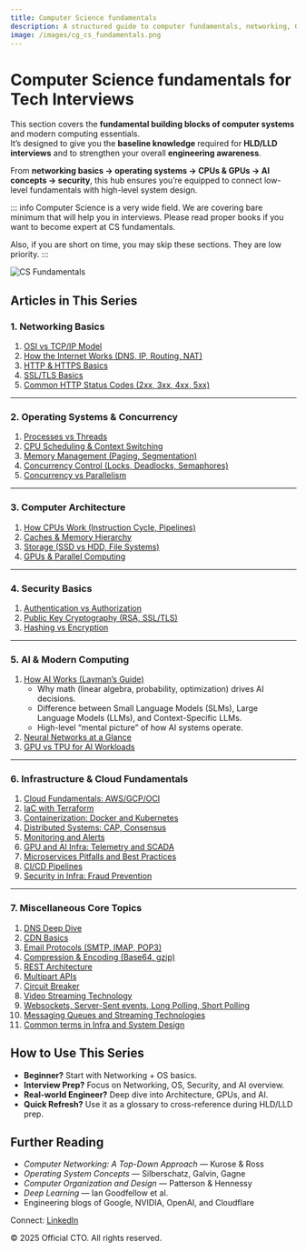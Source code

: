 ```yaml
---
title: Computer Science fundamentals
description: A structured guide to computer fundamentals, networking, OS, architecture, GPUs, AI basics, and security for system design interviews and real-world engineering awareness.
image: /images/cg_cs_fundamentals.png
---
```


# Computer Science fundamentals for Tech Interviews

This section covers the **fundamental building blocks of computer systems** and modern computing essentials.  
It’s designed to give you the **baseline knowledge** required for **HLD/LLD interviews** and to strengthen your overall **engineering awareness**.  

From **networking basics → operating systems → CPUs & GPUs → AI concepts → security**, this hub ensures you’re equipped to connect low-level fundamentals with high-level system design.

::: info
Computer Science is a very wide field. We are covering bare minimum that will help you in interviews. Please read proper books if you want to become expert at CS fundamentals.

Also, if you are short on time, you may skip these sections. They are low priority.
:::

![CS Fundamentals](/images/cg_cs_fundamentals.png)



## Articles in This Series

### **1. Networking Basics**
1. [OSI vs TCP/IP Model](/interview-section/fundamentals/networking/osi-tcpip.md)  
2. [How the Internet Works (DNS, IP, Routing, NAT)](/interview-section/fundamentals/networking/internet.md)  
3. [HTTP & HTTPS Basics](/interview-section/fundamentals/networking/http-https-basics.md)  
4. [SSL/TLS Basics](/interview-section/fundamentals/networking/ssl-tls-basics.md)  
5. [Common HTTP Status Codes (2xx, 3xx, 4xx, 5xx)](/interview-section/fundamentals/networking/http-codes.md)  

---

### **2. Operating Systems & Concurrency**
1. [Processes vs Threads](/interview-section/fundamentals/os/processes-vs-threads.md)  
2. [CPU Scheduling & Context Switching](/interview-section/fundamentals/os/scheduling.md)  
3. [Memory Management (Paging, Segmentation)](/interview-section/fundamentals/os/memory.md)  
4. [Concurrency Control (Locks, Deadlocks, Semaphores)](/interview-section/fundamentals/os/concurrency.md)  
5. [Concurrency vs Parallelism](/interview-section/fundamentals/os/concurrency-vs-parallelism.md)

---

### **3. Computer Architecture**
1. [How CPUs Work (Instruction Cycle, Pipelines)](/interview-section/fundamentals/architecture/cpu.md)  
2. [Caches & Memory Hierarchy](/interview-section/fundamentals/architecture/memory-hierarchy.md)  
3. [Storage (SSD vs HDD, File Systems)](/interview-section/fundamentals/architecture/storage.md)  
4. [GPUs & Parallel Computing](/interview-section/fundamentals/architecture/gpus.md)  

---

### **4. Security Basics**
1. [Authentication vs Authorization](/interview-section/fundamentals/security/auth-vs-authz.md)  
2. [Public Key Cryptography (RSA, SSL/TLS)](/interview-section/fundamentals/security/pki.md)  
3. [Hashing vs Encryption](/interview-section/fundamentals/security/hashing-encryption.md)  

---

### **5. AI & Modern Computing**
1. [How AI Works (Layman’s Guide)](/interview-section/fundamentals/ai/how-ai-works.md)  
   - Why math (linear algebra, probability, optimization) drives AI decisions.  
   - Difference between Small Language Models (SLMs), Large Language Models (LLMs), and Context-Specific LLMs.  
   - High-level “mental picture” of how AI systems operate.  
2. [Neural Networks at a Glance](/interview-section/fundamentals/ai/neural-networks.md)  
3. [GPU vs TPU for AI Workloads](/interview-section/fundamentals/ai/gpu-vs-tpu.md)  

---

### **6. Infrastructure & Cloud Fundamentals**
1. [Cloud Fundamentals: AWS/GCP/OCI](/interview-section/fundamentals/infra-cloud/cloud-fundamentals.md)  
2. [IaC with Terraform](/interview-section/fundamentals/infra-cloud/terraform-iac.md)  
3. [Containerization: Docker and Kubernetes](/interview-section/fundamentals/infra-cloud/containerization.md)  
4. [Distributed Systems: CAP, Consensus](/interview-section/fundamentals/infra-cloud/distributed-systems-cap-consensus.md)  
5. [Monitoring and Alerts](/interview-section/fundamentals/infra-cloud/monitoring-alerts.md)  
6. [GPU and AI Infra: Telemetry and SCADA](/interview-section/fundamentals/infra-cloud/ai-infra.md)  
7. [Microservices Pitfalls and Best Practices](/interview-section/fundamentals/infra-cloud/microservices.md)  
8. [CI/CD Pipelines](/interview-section/fundamentals/infra-cloud/cicd-pipelines.md)  
9. [Security in Infra: Fraud Prevention](/interview-section/fundamentals/infra-cloud/security-infra.md)  

---

### **7. Miscellaneous Core Topics**
1. [DNS Deep Dive](/interview-section/fundamentals/misc/dns.md)  
2. [CDN Basics](/interview-section/fundamentals/misc/cdn-basics.md)  
3. [Email Protocols (SMTP, IMAP, POP3)](/interview-section/fundamentals/misc/email.md)  
4. [Compression & Encoding (Base64, gzip)](/interview-section/fundamentals/misc/compression.md)  
5. [REST Architecture](/interview-section/fundamentals/misc/rest_architecture.md)  
6. [Multipart APIs](/interview-section/fundamentals/misc/multipart_apis)
7. [Circuit Breaker](/interview-section/fundamentals/misc/circuit_breaker)
8. [Video Streaming Technology](/interview-section/fundamentals/misc/video_streaming_technology)
9. [Websockets, Server-Sent events, Long Polling, Short Polling](/interview-section/fundamentals/misc/real_time_communication)
10. [Messaging Queues and Streaming Technologies](/interview-section/fundamentals/misc/messaging_queues_streaming)
11. [Common terms in Infra and System Design](/interview-section/fundamentals/misc/common_terms)



## How to Use This Series
- **Beginner?** Start with Networking + OS basics.  
- **Interview Prep?** Focus on Networking, OS, Security, and AI overview.  
- **Real-world Engineer?** Deep dive into Architecture, GPUs, and AI.  
- **Quick Refresh?** Use it as a glossary to cross-reference during HLD/LLD prep.  



## Further Reading
- *Computer Networking: A Top-Down Approach* — Kurose & Ross  
- *Operating System Concepts* — Silberschatz, Galvin, Gagne  
- *Computer Organization and Design* — Patterson & Hennessy  
- *Deep Learning* — Ian Goodfellow et al.  
- Engineering blogs of Google, NVIDIA, OpenAI, and Cloudflare  



<footer>
  <p>Connect: <a href="https://www.linkedin.com/in/ravi-shankar-a725b0225/">LinkedIn</a></p>
  <p>&copy; 2025 Official CTO. All rights reserved.</p>
</footer>
